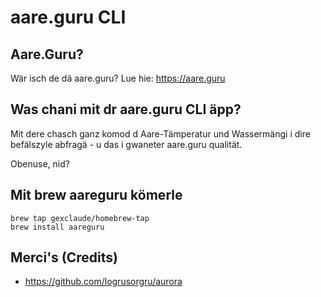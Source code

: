 # aare.guru CLI

## Aare.Guru?

Wär isch de dä aare.guru? Lue hie: https://aare.guru

## Was chani mit dr aare.guru CLI äpp?

Mit dere chasch ganz komod d Aare-Tämperatur und Wassermängi i dire befälszyle abfragä - u das i gwaneter aare.guru qualität.

Obenuse, nid?

## Mit brew aareguru kömerle

    brew tap gexclaude/homebrew-tap
    brew install aareguru

## Merci's (Credits)

* https://github.com/logrusorgru/aurora